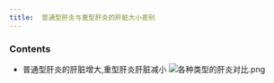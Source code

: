 ```yaml
---
title:  普通型肝炎与重型肝炎的肝脏大小差别
--- 
```


### Contents
- 普通型肝炎的肝脏增大,重型肝炎肝脏减小
 ![各种类型的肝炎对比.png](/note-images/各种类型的肝炎对比.png)
